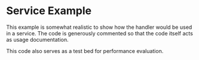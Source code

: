 # Service Example

This example is somewhat realistic to show how the handler would
be used in a service. The code is generously commented so that
the code itself acts as usage documentation.

This code also serves as a test bed for performance evaluation.
